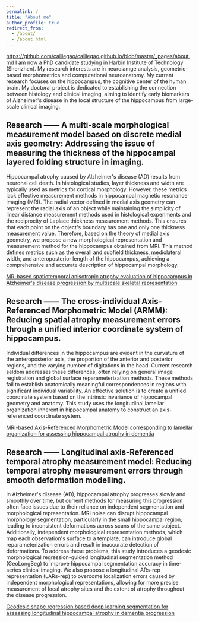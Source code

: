 ```yaml
---
permalink: /
title: "About me"
author_profile: true
redirect_from: 
  - /about/
  - /about.html
---
```

https://github.com/calliegao/calliegao.github.io/blob/master/_pages/about.md
I am now a PhD candidate studying in Harbin Institute of Technology (Shenzhen). My research interests are in neuroiamge analysis, geometric-based morphometrics and computational neuroanatomy. My current research focuses on the hippocampus, the cognitive center of the human brain. My doctoral project is dedicated to establishing the connection between histology and clinical imaging, aiming to identify early biomarkers of Alzheimer's disease in the local structure of the hippocampus from large-scale clinical imaging. 

Research —— A multi-scale morphological measurement model based on discrete medial axis geometry: Addressing the issue of measuring the thickness of the hippocampal layered folding structure in imaging.
------
Hippocampal atrophy caused by Alzheimer's disease (AD) results from neuronal cell death. In histological studies, layer thickness and width are typically used as metrics for cortical morphology. However, these metrics lack effective measurement methods in hippocampal magnetic resonance imaging (MRI). The radial vector defined in medial axis geometry can represent the radial axis of an object while maintaining the simplicity of linear distance measurement methods used in histological experiments and the reciprocity of Laplace thickness measurement methods. This ensures that each point on the object's boundary has one and only one thickness measurement value. Therefore, based on the theory of medial axis geometry, we propose a new morphological representation and measurement method for the hippocampus obtained from MRI. This method defines metrics such as the overall and subfield thickness, mediolateral width, and anteroposterior length of the hippocampus, achieving a comprehensive and accurate description of hippocampal morphology.

[MR-based spatiotemporal anisotropic atrophy evaluation of hippocampus in Alzheimer's disease progression by multiscale skeletal representation](https://www.ncbi.nlm.nih.gov/pmc/articles/PMC10502645/pdf/HBM-44-5180.pdf)

Research —— The cross-individual Axis-Referenced Morphometric Model (ARMM): Reducing spatial atrophy measurement errors through a unified interior coordinate system of hippocampus.
------
Individual differences in the hippocampus are evident in the curvature of the anteroposterior axis, the proportion of the anterior and posterior regions, and the varying number of digitations in the head. Current research seldom addresses these differences, often relying on general image registration and global surface reparameterization methods. These methods fail to establish anatomically meaningful correspondences in regions with significant individual variability. An effective solution is to create a unified coordinate system based on the intrinsic invariance of hippocampal geometry and anatomy. This study uses the longitudinal lamellar organization inherent in hippocampal anatomy to construct an axis-referenced coordinate system.

[MRI-based Axis-Referenced Morphometric Model corresponding to lamellar organization for assessing hippocampal atrophy in dementia](https://onlinelibrary.wiley.com/doi/epdf/10.1002/hbm.26715)

Research —— Longitudinal axis-Referenced temporal atrophy measurement model: Reducing temporal atrophy measurement errors through smooth deformation modelling.
------
In Alzheimer's disease (AD), hippocampal atrophy progresses slowly and smoothly over time, but current methods for measuring this progression often face issues due to their reliance on independent segmentation and morphological representation. MRI noise can disrupt hippocampal morphology segmentation, particularly in the small hippocampal region, leading to inconsistent deformations across scans of the same subject. Additionally, independent morphological representation methods, which map each observation's surface to a template, can introduce global reparameterization errors and result in inaccurate detection of deformations. To address these problems, this study introduces a geodesic morphological regression-guided longitudinal segmentation method (GeoLongSeg) to improve hippocampal segmentation accuracy in time-series clinical imaging. We also propose a longitudinal ARs-rep representation (LARs-rep) to overcome localization errors caused by independent morphological representations, allowing for more precise measurement of local atrophy sites and the extent of atrophy throughout the disease progression.

[Geodesic shape regression based deep learning segmentation for assessing longitudinal hippocampal atrophy in dementia progression](https://www.ncbi.nlm.nih.gov/pmc/articles/PMC11179422/pdf/main.pdf)
